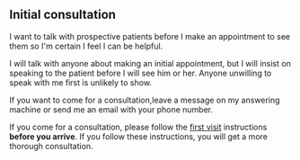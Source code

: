 ## Initial consultation
I want to talk with prospective patients before I make an appointment to see them so I'm certain I feel I can be helpful.

I will talk with anyone about making an initial appointment, but I will insist on speaking to the patient before I will see him or her. Anyone unwilling to speak with me first is unlikely to show.

If you want to come for a consultation,leave a message on my answering machine or send me an email with your phone number.

If you come for a consultation, please follow the [first visit](policies/firstVisit.md) instructions **before you arrive**. If you follow these instructions, you will get a more thorough consultation.
